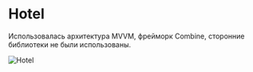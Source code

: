 # Hotel
Использовалась архитектура MVVM, фрейморк Combine, сторонние библиотеки не были использованы.

![Hotel](https://github.com/Berendei75405/Hotel/assets/82874611/5ff8b9ac-55b6-4ed2-a498-14ab69d85844)
